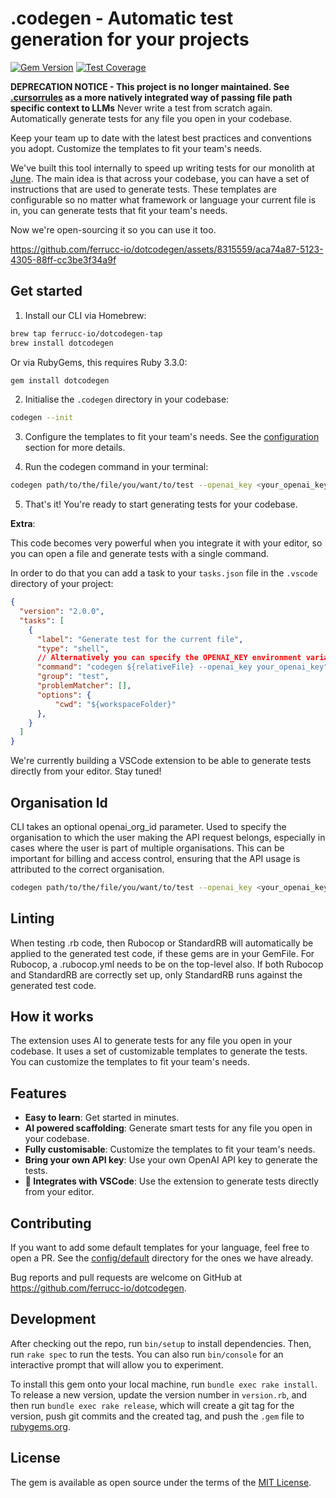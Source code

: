 # .codegen - Automatic test generation for your projects
[![Gem Version](https://badge.fury.io/rb/dotcodegen.svg)](https://badge.fury.io/rb/dotcodegen) [![Test Coverage](https://api.codeclimate.com/v1/badges/8a9e8ffdf8f3c5322196/test_coverage)](https://codeclimate.com/github/ferrucc-io/dotcodegen/test_coverage)


**DEPRECATION NOTICE - This project is no longer maintained. See [.cursorrules](https://docs.cursor.com/context/rules-for-ai) as a more natively integrated way of passing file path specific context to LLMs**
Never write a test from scratch again. Automatically generate tests for any file you open in your codebase.

Keep your team up to date with the latest best practices and conventions you adopt. Customize the templates to fit your team's needs.

We've built this tool internally to speed up writing tests for our monolith at [June](https://june.so). The main idea is that across your codebase, you can have a set of instructions that are used to generate tests. These templates are configurable so no matter what framework or language your current file is in, you can generate tests that fit your team's needs.

Now we're open-sourcing it so you can use it too.

https://github.com/ferrucc-io/dotcodegen/assets/8315559/aca74a87-5123-4305-88ff-cc3be3f34a9f


## Get started


1. Install our CLI via Homebrew:

```bash
brew tap ferrucc-io/dotcodegen-tap
brew install dotcodegen
```

Or via RubyGems, this requires Ruby 3.3.0:

```bash
gem install dotcodegen
```

2. Initialise the `.codegen` directory in your codebase:

```bash
codegen --init
```

3. Configure the templates to fit your team's needs. See the [configuration](./docs/configuration.md) section for more details.

4. Run the codegen command in your terminal:

```bash
codegen path/to/the/file/you/want/to/test --openai_key <your_openai_key>
```


5. That's it! You're ready to start generating tests for your codebase. 


**Extra**:

This code becomes very powerful when you integrate it with your editor, so you can open a file and generate tests with a single command.

In order to do that you can add a task to your `tasks.json` file in the `.vscode` directory of your project:

```json
{
  "version": "2.0.0",
  "tasks": [
    {
      "label": "Generate test for the current file",
      "type": "shell",
      // Alternatively you can specify the OPENAI_KEY environment variable in your .env file
      "command": "codegen ${relativeFile} --openai_key your_openai_key",
      "group": "test",
      "problemMatcher": [],
      "options": {
          "cwd": "${workspaceFolder}"
      },
    }
  ]
}
```

We're currently building a VSCode extension to be able to generate tests directly from your editor. Stay tuned!

## Organisation Id
CLI takes an optional openai_org_id parameter. Used to specify the organisation to which the user making the API request belongs, especially in cases where the user is part of multiple organisations. This can be important for billing and access control, ensuring that the API usage is attributed to the correct organisation. 
```bash
codegen path/to/the/file/you/want/to/test --openai_key <your_openai_key>  --openai_org_id <your_openai_organisation_id>
```

## Linting 
When testing .rb code, then Rubocop or StandardRB will automatically be applied to the generated test code, if these gems are in your GemFile. For Rubocop, a .rubocop.yml needs to be on the top-level also. If both Rubocop and StandardRB are correctly set up, only StandardRB runs against the generated test code.


## How it works

The extension uses AI to generate tests for any file you open in your codebase. It uses a set of customizable templates to generate the tests. You can customize the templates to fit your team's needs.

## Features

- **Easy to learn**: Get started in minutes.
- **AI powered scaffolding**: Generate smart tests for any file you open in your codebase.
- **Fully customisable**: Customize the templates to fit your team's needs.
- **Bring your own API key**: Use your own OpenAI API key to generate the tests.
- **🚧 Integrates with VSCode**: Use the extension to generate tests directly from your editor.

## Contributing

If you want to add some default templates for your language, feel free to open a PR. See the [config/default](./config/default) directory for the ones we have already.

Bug reports and pull requests are welcome on GitHub at https://github.com/ferrucc-io/dotcodegen.

## Development

After checking out the repo, run `bin/setup` to install dependencies. Then, run `rake spec` to run the tests. You can also run `bin/console` for an interactive prompt that will allow you to experiment.

To install this gem onto your local machine, run `bundle exec rake install`. To release a new version, update the version number in `version.rb`, and then run `bundle exec rake release`, which will create a git tag for the version, push git commits and the created tag, and push the `.gem` file to [rubygems.org](https://rubygems.org).


## License

The gem is available as open source under the terms of the [MIT License](https://opensource.org/licenses/MIT).
